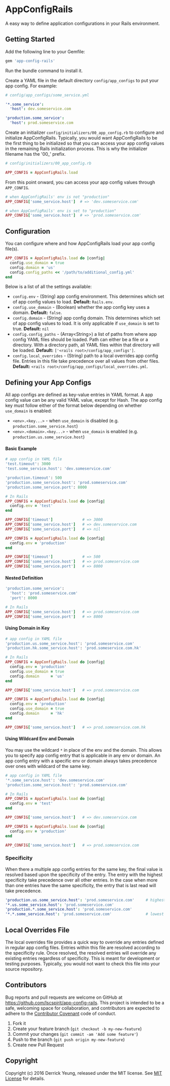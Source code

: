 # AppConfigRails

A easy way to define application configurations in your Rails environment.

## Getting Started

Add the following line to your Gemfile:

```ruby
gem 'app-config-rails'
```

Run the bundle command to install it.

Create a YAML file in the default directory `config/app_configs` to put your app config. For example:

```YAML
# config/app_configs/some_service.yml

'*.some_service':
  'host': dev.someservice.com

'production.some_service':
  'host': prod.someservice.com
```

Create an initializer `config/initializers/00_app_config.rb` to configure and initialize AppConfigRails. Typically, you would want AppConfigRails to be the first thing to be initialized so that you can access your app config values in the remaining Rails initialization process. This is why the initializer filename has the '00_' prefix.


```ruby
# config/initializers/00_app_config.rb

APP_CONFIG = AppConfigRails.load
```

From this point onward, you can access your app config values through `APP_CONFIG`.

```ruby
# when AppConfigRails' env is not "production"
APP_CONFIG['some_service.host']  # => 'dev.someservice.com'

# when AppConfigRails' env is set to "production"
APP_CONFIG['some_service.host']  # => 'prod.someservice.com'
```

## Configuration

You can configure where and how AppConfigRails load your app config file(s).

```ruby
APP_CONFIG = AppConfigRails.load do |config|
  config.use_domain = true
  config.domain = 'us'
  config.config_paths << '/path/to/additional_config.yml'
end
```

Below is a list of all the settings available:

* `config.env` - (String) app config environment. This determines which set of app config values to load. **Default:** `Rails.env`.
* `config.use_domain` - (Boolean) whether the app config key uses a domain. **Default:** `false`.
* `config.domain` - (String) app config domain. This determines which set of app config values to load. It is only applicable if `use_domain` is set to true. **Default:** `nil`
* `config.config_paths` - (Array&lt;String&gt;) a list of paths from where app config YAML files should be loaded. Path can either be a file or a directory. With a directory path, all YAML files within that directory will be loaded. **Default:** `['<rails root>/config/app_configs']`.
* `config.local_overrides` - (String) path to a local overrides app config file. Entries in this file take precedence over all values from other files. **Default:** `<rails root>/config/app_configs/local_overrides.yml`.

## Defining your App Configs

All app configs are defined as key-value entries in YAML format. A app config value can be any valid YAML value, except for Hash. The app config key must follow either of the format below depending on whether `use_domain` is enabled:

* `<env>.<key...>` - when `use_domain` is disabled (e.g. `production.some_service.host`)
* `<env>.<domain>.<key...>` - when `use_domain` is enabled (e.g. `production.us.some_service.host`)

#### Basic Example

```ruby
# app config in YAML file
'test.timeout': 3000
'test.some_service.host': 'dev.someservice.com'

'production.timeout': 500
'production.some_service.host': 'prod.someservice.com'
'production.some_service.port': 8000

# In Rails
APP_CONFIG = AppConfigRails.load do |config|
  config.env = 'test'
end

APP_CONFIG['timeout']             # => 3000
APP_CONFIG['some_service.host']   # => dev.someservice.com
APP_CONFIG['some_service.port']   # => nil

APP_CONFIG = AppConfigRails.load do |config|
  config.env = 'production'
end

APP_CONFIG['timeout']             # => 500
APP_CONFIG['some_service.host']   # => prod.someservice.com
APP_CONFIG['some_service.port']   # => 8000
```

#### Nested Definition

```ruby
'production.some_service':
  'host': 'prod.someservice.com'
  'port': 8000

# In Rails
APP_CONFIG['some_service.host']   # => prod.someservice.com
APP_CONFIG['some_service.port']   # => 8000
```

#### Using Domain in Key

```ruby
# app config in YAML file
'production.us.some_service.host': 'prod.someservice.com'
'production.hk.some_service.host': 'prod.someservice.com.hk'

# In Rails
APP_CONFIG = AppConfigRails.load do |config|
  config.env = 'production'
  config.use_domain = true
  config.domain     = 'us'
end

APP_CONFIG['some_service.host']   # => prod.someservice.com

APP_CONFIG = AppConfigRails.load do |config|
  config.env = 'production'
  config.use_domain = true
  config.domain     = 'hk'
end

APP_CONFIG['some_service.host']   # => prod.someservice.com.hk
```

#### Using Wildcard Env and Domain

You may use the wildcard `*` in place of the env and the domain. This allows you to specify app config entry that is applicable in any env or domain. An app config entry with a specific env or domain always takes precedence over ones with wildcard of the same key.

```ruby
# app config in YAML file
'*.some_service.host': 'dev.someservice.com'
'production.some_service.host': 'prod.someservice.com'

# In Rails
APP_CONFIG = AppConfigRails.load do |config|
  config.env = 'test'
end

APP_CONFIG['some_service.host']   # => dev.someservice.com

APP_CONFIG = AppConfigRails.load do |config|
  config.env = 'production'
end

APP_CONFIG['some_service.host']   # => prod.someservice.com
```

### Specificity

When there a multiple app config entries for the same key, the final value is resolved based upon the specificity of the entry. The entry with the highest specificity take precedence over all other entries. In the case when more than one entries have the same specificity, the entry that is last read will take precedence.

```YAML
'production.us.some_service.host': 'prod.someservice.com'     # highest specificity
'*.us.some_service.host': 'prod.someservice.com'
'production.*.some_service.host': 'prod.someservice.com'
'*.*.some_service.host': 'prod.someservice.com'               # lowest specificity
```

## Local Overrides File

The local overrides file provides a quick way to override any entries defined in regular app config files. Entries within this file are resolved according to the specificity rule. Once resolved, the resolved entries will override any existing entries regardless of specificity. This is meant for development or testing purposes. Typically, you would not want to check this file into your source repository.

## Contributors

Bug reports and pull requests are welcome on GitHub at https://github.com/lscspirit/app-config-rails. This project is intended to be a safe, welcoming space for collaboration, and contributors are expected to adhere to the [Contributor Covenant](contributor-covenant.org) code of conduct.

1. Fork it
2. Create your feature branch (`git checkout -b my-new-feature`)
3. Commit your changes (`git commit -am 'Add some feature'`)
4. Push to the branch (`git push origin my-new-feature`)
5. Create new Pull Request

## Copyright

Copyright (c) 2016 Derrick Yeung, released under the MIT license.
See [MIT License](http://opensource.org/licenses/MIT) for details.